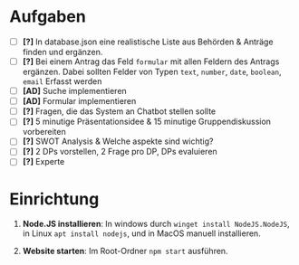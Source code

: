 # Aufgaben
- [ ] **[?]**   In database.json eine realistische Liste aus Behörden & Anträge finden und ergänzen.
- [ ] **[?]**   Bei einem Antrag das Feld `formular` mit allen Feldern des Antrags ergänzen. Dabei sollten Felder von Typen `text`, `number`, `date`, `boolean`, `email` Erfasst werden
- [ ] **[AD]**  Suche implementieren
- [ ] **[AD]**  Formular implementieren
- [ ] **[?]**   Fragen, die das System an Chatbot stellen sollte
- [ ] **[?]**   5 minutige Präsentationsidee & 15 minutige Gruppendiskussion vorbereiten
- [ ] **[?]**   SWOT Analysis & Welche aspekte sind wichtig?
- [ ] **[?]**   2 DPs vorstellen, 2 Frage pro DP, DPs evaluieren
- [ ] **[?]**   Experte

# Einrichtung

1. **Node.JS installieren**:
In windows durch `winget install NodeJS.NodeJS`, in Linux `apt install nodejs`, und in MacOS manuell installieren.

2. **Website starten**:
Im Root-Ordner `npm start` ausführen.
